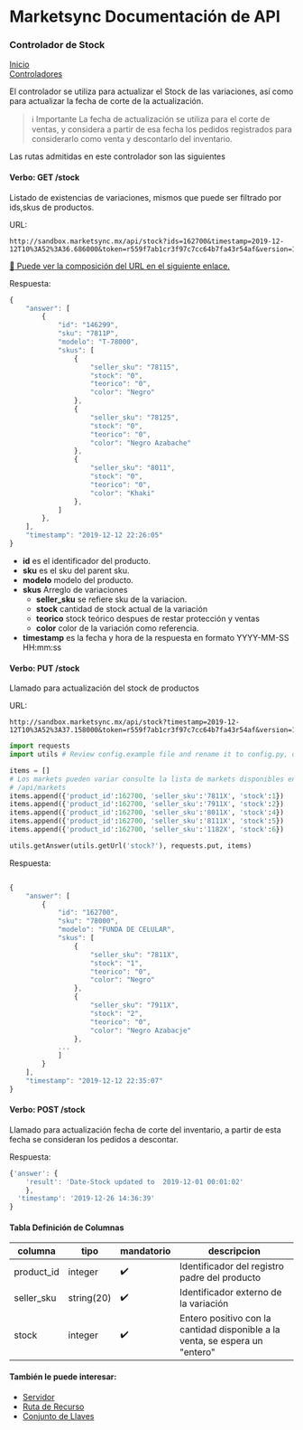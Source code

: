 # Marketsync Documentación de API 
### Controlador de Stock

[Inicio](https://github.com/hvalles/marketsync)  
[Controladores](/links/controller.md)

El controlador se utiliza para actualizar el Stock de las variaciones, así como para actualizar la fecha de corte de la actualización.

> :information_source: Importante
> La fecha de actualización se utiliza para el corte de ventas, y considera a partir de esa fecha los pedidos registrados para considerarlo como venta y descontarlo del inventario.

Las rutas admitidas en este controlador son las siguientes

#### Verbo: GET /stock

Listado de existencias de variaciones, mismos que puede ser filtrado por ids,skus de productos.

URL:
```HTTP
http://sandbox.marketsync.mx/api/stock?ids=162700&timestamp=2019-12-12T10%3A52%3A36.686000&token=r559f7ab1cr3f97c7cc64b7fa43r54af&version=1.0&signature=54a98aea2667c308ef086195b6d2c9d0ea71efa292071e6399e91bddd0b0144c
```

[:link: Puede ver la composición del URL en el siguiente enlace.](/links/url.md)

Respuesta:
```javascript
{
    "answer": [
        {
            "id": "146299",
            "sku": "7811P",
            "modelo": "T-78000",
            "skus": [
                {
                    "seller_sku": "78115",
                    "stock": "0",
                    "teorico": "0",
                    "color": "Negro"
                },
                {
                    "seller_sku": "78125",
                    "stock": "0",
                    "teorico": "0",
                    "color": "Negro Azabache"
                },
                {
                    "seller_sku": "8011",
                    "stock": "0",
                    "teorico": "0",
                    "color": "Khaki"
                },
            ]
        },
    ],
    "timestamp": "2019-12-12 22:26:05"
}
```

- **id** es el identificador del producto.
- **sku** es el sku del parent sku.
- **modelo** modelo del producto.
- **skus** Arreglo de variaciones
  - **seller_sku** se refiere sku de la variacion.
  - **stock** cantidad de stock actual de la variación
  - **teorico** stock teórico despues de restar protección y ventas
  - **color** color de la variación como referencia.
- **timestamp** es la fecha y hora de la respuesta en formato YYYY-MM-SS HH:mm:ss

#### Verbo: PUT /stock

Llamado para actualización del stock de productos

URL:
```HTTP
http://sandbox.marketsync.mx/api/stock?timestamp=2019-12-12T10%3A52%3A37.158000&token=r559f7ab1cr3f97c7cc64b7fa43r54af&version=1.0&signature=561d0f88ad80870e55d34d40413e849a11de3afe752f493669e5ad00d9a41265
```

```python
import requests
import utils # Review config.example file and rename it to config.py, do not forget to erase your keys.

items = []
# Los markets pueden variar consulte la lista de markets disponibles en 
# /api/markets
items.append({'product_id':162700, 'seller_sku':'7811X', 'stock':1})
items.append({'product_id':162700, 'seller_sku':'7911X', 'stock':2}) 
items.append({'product_id':162700, 'seller_sku':'8011X', 'stock':4})
items.append({'product_id':162700, 'seller_sku':'8111X', 'stock':5})
items.append({'product_id':162700, 'seller_sku':'1182X', 'stock':6})

utils.getAnswer(utils.getUrl('stock?'), requests.put, items)
```

Respuesta:
```javascript

{
    "answer": [
        {
            "id": "162700",
            "sku": "78000",
            "modelo": "FUNDA DE CELULAR",
            "skus": [
                {
                    "seller_sku": "7811X",
                    "stock": "1",
                    "teorico": "0",
                    "color": "Negro"
                },
                {
                    "seller_sku": "7911X",
                    "stock": "2",
                    "teorico": "0",
                    "color": "Negro Azabacje"
                },
            ...
            ]
        }
    ],
    "timestamp": "2019-12-12 22:35:07"
}

```
#### Verbo: POST /stock

Llamado para actualización fecha de corte del inventario, a partir de esta fecha se consideran los pedidos a descontar.

Respuesta:
```javascript
{'answer': {
    'result': 'Date-Stock updated to  2019-12-01 00:01:02'
    }, 
  'timestamp': '2019-12-26 14:36:39'
}
```

#### Tabla Definición de Columnas

|columna|tipo|mandatorio|descripcion|
|-------|----|----------|-----------|
|product_id|integer|:heavy_check_mark:|Identificador del registro padre del producto|
|seller_sku|string(20)|:heavy_check_mark:|Identificador externo de la variación|
|stock|integer|:heavy_check_mark:|Entero positivo con la cantidad disponible a la venta, se espera un "entero"|


#### También le puede interesar:

- [Servidor](/links/server.md)
- [Ruta de Recurso](/links/url.md)
- [Conjunto de Llaves](/links/keys.md)
